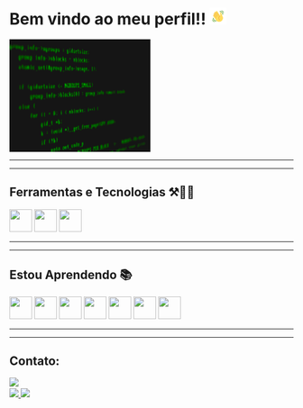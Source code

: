 # Bem vindo ao meu perfil!! <img src="gif/wave.gif" alt="waving hands" style="height: 30px; width:30px;"/>
<img src="gif/code1.gif" alt="waving hands" align=center style="height: 200px; width:250px;"/>

---
---

## Ferramentas e Tecnologias ⚒️👨‍💻

   <img src="https://cdn.jsdelivr.net/gh/devicons/devicon/icons/vscode/vscode-original.svg" width="40" height="40" /> <img src="https://cdn.jsdelivr.net/gh/devicons/devicon/icons/git/git-original.svg" width="40" height="40"/> <img src="https://cdn.jsdelivr.net/gh/devicons/devicon/icons/github/github-original-wordmark.svg" width="40" height="40" />

---

---
## Estou Aprendendo 📚

<img src="https://cdn.jsdelivr.net/gh/devicons/devicon/icons/python/python-original.svg" width="40" height="40" />   <img src="https://cdn.jsdelivr.net/gh/devicons/devicon/icons/html5/html5-original.svg" width="40" height="40"/> <img src="https://cdn.jsdelivr.net/gh/devicons/devicon/icons/css3/css3-original.svg" width="40" height="40" /> <img src="https://cdn.jsdelivr.net/gh/devicons/devicon/icons/redhat/redhat-original.svg" width="40" height="40" /> <img src="https://cdn.jsdelivr.net/gh/devicons/devicon/icons/linux/linux-original.svg" width="40" height="40" /> <img src="https://cdn.jsdelivr.net/gh/devicons/devicon/icons/googlecloud/googlecloud-original.svg" width="40" height="40" /> <img src="https://cdn.jsdelivr.net/gh/devicons/devicon/icons/amazonwebservices/amazonwebservices-original.svg" width="40" height="40" />

---
---
## Contato:
<div>
  <a href="https://www.linkedin.com/in/eduardo-amorim17" target="_blank"><img src="https://img.shields.io/badge/-LinkedIn-%230077B5?style=for-the-badge&logo=linkedin&logoColor=white" target="_blank"></a>
</div>

<div>
<a href="https://github.com/seu-usuário-aqui">
<img height="180em" src="https://github-readme-stats.vercel.app/api/top-langs/?username=Edu-Amorim2&layout=compact&langs_count=7&theme=dracula"/>
<img height="180em" src="https://github-readme-stats.vercel.app/api?username=Edu-Amorim2&show_icons=true&theme=dracula&include_all_commits=true&count_private=true"/>
</div>
